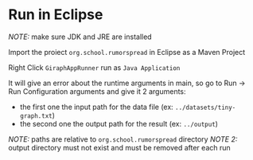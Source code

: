 # Run in Eclipse

*NOTE:* make sure JDK and JRE are installed

Import the proiect `org.school.rumorspread` in Eclipse as a Maven Project

Right Click `GiraphAppRunner` run as `Java Application`

It will give an error about the runtime arguments in main, so go to Run -> Run Configuration arguments and give it 2 arguments:
- the first one the input path for the data file (ex: `../datasets/tiny-graph.txt`)
- the second one the output path for the result (ex: `../output`)

*NOTE:* paths are relative to `org.school.rumorspread` directory
*NOTE 2:* output directory must not exist and must be removed after each run
